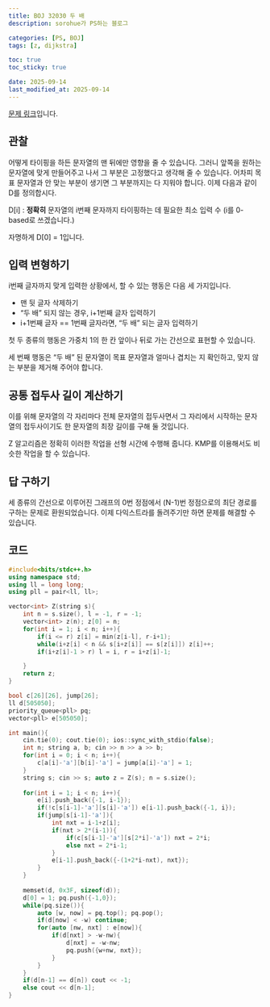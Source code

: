 ```yaml
---
title: BOJ 32030 두 배
description: sorohue가 PS하는 블로그

categories: [PS, BOJ]
tags: [z, dijkstra]

toc: true
toc_sticky: true

date: 2025-09-14
last_modified_at: 2025-09-14
---
```


[문제 링크](https://boj.kr/32030)입니다.

## 관찰

어떻게 타이핑을 하든 문자열의 맨 뒤에만 영향을 줄 수 있습니다. 그러니 앞쪽을 원하는 문자열에 맞게 만들어주고 나서 그 부분은 고정했다고 생각해 줄 수 있습니다. 어차피 목표 문자열과 안 맞는 부분이 생기면 그 부분까지는 다 지워야 합니다. 이제 다음과 같이 D를 정의합시다.

D[i] : **정확히** 문자열의 i번째 문자까지 타이핑하는 데 필요한 최소 입력 수 (i를 0-based로 쓰겠습니다.)

자명하게 D[0] = 1입니다.

## 입력 변형하기

i번째 글자까지 맞게 입력한 상황에서, 할 수 있는 행동은 다음 세 가지입니다.

- 맨 뒷 글자 삭제하기
- “두 배” 되지 않는 경우, i+1번째 글자 입력하기
- i+1번째 글자 == 1번째 글자라면, “두 배” 되는 글자 입력하기

첫 두 종류의 행동은 가중치 1의 한 칸 앞이나 뒤로 가는 간선으로 표현할 수 있습니다.

세 번째 행동은 “두 배” 된 문자열이 목표 문자열과 얼마나 겹치는 지 확인하고, 맞지 않는 부분을 제거해 주어야 합니다.

## 공통 접두사 길이 계산하기

이를 위해 문자열의 각 자리마다 전체 문자열의 접두사면서 그 자리에서 시작하는 문자열의 접두사이기도 한 문자열의 최장 길이를 구해 둘 것입니다.

Z 알고리즘은 정확히 이러한 작업을 선형 시간에 수행해 줍니다. KMP를 이용해서도 비슷한 작업을 할 수 있습니다.

## 답 구하기

세 종류의 간선으로 이루어진 그래프의 0번 정점에서 (N-1)번 정점으로의 최단 경로를 구하는 문제로 환원되었습니다. 이제 다익스트라를 돌려주기만 하면 문제를 해결할 수 있습니다.

## 코드

```cpp
#include<bits/stdc++.h>
using namespace std;
using ll = long long;
using pll = pair<ll, ll>;

vector<int> Z(string s){
    int n = s.size(), l = -1, r = -1;
    vector<int> z(n); z[0] = n;
    for(int i = 1; i < n; i++){
        if(i <= r) z[i] = min(z[i-l], r-i+1);
        while(i+z[i] < n && s[i+z[i]] == s[z[i]]) z[i]++;
        if(i+z[i]-1 > r) l = i, r = i+z[i]-1;

    }
    return z;
}

bool c[26][26], jump[26];
ll d[505050];
priority_queue<pll> pq;
vector<pll> e[505050];

int main(){
    cin.tie(0); cout.tie(0); ios::sync_with_stdio(false);
    int n; string a, b; cin >> n >> a >> b;
    for(int i = 0; i < n; i++){
        c[a[i]-'a'][b[i]-'a'] = jump[a[i]-'a'] = 1;
    }
    string s; cin >> s; auto z = Z(s); n = s.size();
    
    for(int i = 1; i < n; i++){
        e[i].push_back({-1, i-1});
        if(!c[s[i-1]-'a'][s[i]-'a']) e[i-1].push_back({-1, i});
        if(jump[s[i-1]-'a']){
            int nxt = i-1+z[i];
            if(nxt > 2*(i-1)){
                if(c[s[i-1]-'a'][s[2*i]-'a']) nxt = 2*i;
                else nxt = 2*i-1;
            }
            e[i-1].push_back({-(1+2*i-nxt), nxt});
        }
    }
    
    memset(d, 0x3F, sizeof(d));
    d[0] = 1; pq.push({-1,0});
    while(pq.size()){
        auto [w, now] = pq.top(); pq.pop();
        if(d[now] < -w) continue;
        for(auto [nw, nxt] : e[now]){
            if(d[nxt] > -w-nw){
                d[nxt] = -w-nw;
                pq.push({w+nw, nxt});
            }
        }
    }
    if(d[n-1] == d[n]) cout << -1;
    else cout << d[n-1];
}
```
